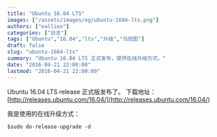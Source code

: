 ```yaml
---
title: "Ubuntu 16.04 LTS"
images: ["/assets/images/og/ubuntu-1604-lts.png"]
authors: ["eallion"]
categories: ["日志"]
tags: ["Ubuntu","16.04","lts","升级","乌班图"]
draft: false
slug: "ubuntu-1604-lts"
summary: "Ubuntu 16.04 LTS 正式发布，提供在线升级方式。"
date: "2016-04-21 22:00:00"
lastmod: "2016-04-21 22:00:00"
---
```


Ubuntu 16.04 LTS release 正式版发布了。
下载地址：[http://releases.ubuntu.com/16.04/](http://releases.ubuntu.com/16.04/)

我是使用的在线升级方式：

    $sudo do-release-upgrade -d
